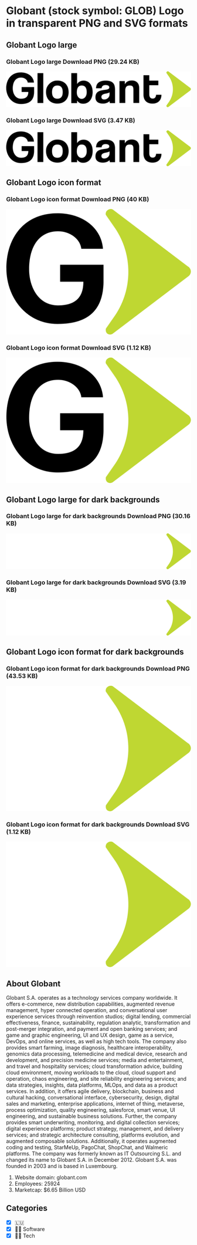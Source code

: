 # Globant (stock symbol: GLOB) Logo in transparent PNG and SVG formats

## Globant Logo large

### Globant Logo large Download PNG (29.24 KB)

![Globant Logo large Download PNG (29.24 KB)](/img/orig/GLOB_BIG-ca6a84bb.png)

### Globant Logo large Download SVG (3.47 KB)

![Globant Logo large Download SVG (3.47 KB)](/img/orig/GLOB_BIG-4cb2cbe9.svg)

## Globant Logo icon format

### Globant Logo icon format Download PNG (40 KB)

![Globant Logo icon format Download PNG (40 KB)](/img/orig/GLOB-13857c80.png)

### Globant Logo icon format Download SVG (1.12 KB)

![Globant Logo icon format Download SVG (1.12 KB)](/img/orig/GLOB-5db28ded.svg)

## Globant Logo large for dark backgrounds

### Globant Logo large for dark backgrounds Download PNG (30.16 KB)

![Globant Logo large for dark backgrounds Download PNG (30.16 KB)](/img/orig/GLOB_BIG.D-c2b026af.png)

### Globant Logo large for dark backgrounds Download SVG (3.19 KB)

![Globant Logo large for dark backgrounds Download SVG (3.19 KB)](/img/orig/GLOB_BIG.D-99c062e3.svg)

## Globant Logo icon format for dark backgrounds

### Globant Logo icon format for dark backgrounds Download PNG (43.53 KB)

![Globant Logo icon format for dark backgrounds Download PNG (43.53 KB)](/img/orig/GLOB.D-b0231a35.png)

### Globant Logo icon format for dark backgrounds Download SVG (1.12 KB)

![Globant Logo icon format for dark backgrounds Download SVG (1.12 KB)](/img/orig/GLOB.D-abda1183.svg)

## About Globant

Globant S.A. operates as a technology services company worldwide. It offers e-commerce, new distribution capabilities, augmented revenue management, hyper connected operation, and conversational user experience services through reinvention studios; digital lending, commercial effectiveness, finance, sustainability, regulation analytic, transformation and post-merger integration, and payment and open banking services; and game and graphic engineering, UI and UX design, game as a service, DevOps, and online services, as well as high tech tools. The company also provides smart farming, image diagnosis, healthcare interoperability, genomics data processing, telemedicine and medical device, research and development, and precision medicine services; media and entertainment, and travel and hospitality services; cloud transformation advice, building cloud environment, moving workloads to the cloud, cloud support and operation, chaos engineering, and site reliability engineering services; and data strategies, insights, data platforms, MLOps, and data as a product services. In addition, it offers agile delivery, blockchain, business and cultural hacking, conversational interface, cybersecurity, design, digital sales and marketing, enterprise applications, internet of thing, metaverse, process optimization, quality engineering, salesforce, smart venue, UI engineering, and sustainable business solutions. Further, the company provides smart underwriting, monitoring, and digital collection services; digital experience platforms; product strategy, management, and delivery services; and strategic architecture consulting, platforms evolution, and augmented composable solutions. Additionally, it operates augmented coding and testing, StarMeUp, PagoChat, ShopChat, and Walmeric platforms. The company was formerly known as IT Outsourcing S.L. and changed its name to Globant S.A. in December 2012. Globant S.A. was founded in 2003 and is based in Luxembourg.

1. Website domain: globant.com
2. Employees: 25924
3. Marketcap: $6.65 Billion USD


## Categories
- [x] 🇱🇺
- [x] 👨‍💻 Software
- [x] 👩‍💻 Tech
